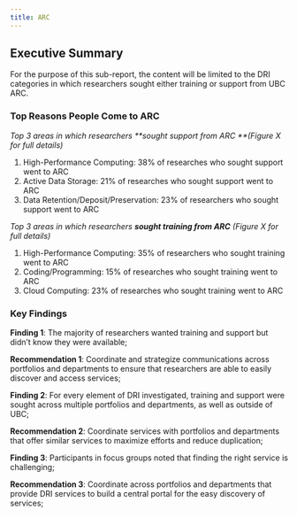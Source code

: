 ```yaml
---
title: ARC
---
```


## Executive Summary

For the purpose of this sub-report, the content will be limited to the DRI categories in which researchers sought either training or support from UBC ARC.       


### Top Reasons People Come to ARC


_Top 3 areas in which researchers **sought support from ARC **(Figure X for full details)_

1. High-Performance Computing: 38% of researches who sought support went to ARC
2. Active Data Storage: 21% of researches who sought support went to ARC
3. Data Retention/Deposit/Preservation: 23% of researchers who sought support went to ARC

_Top 3 areas in which researchers **sought training from ARC** (Figure X for full details)_

1. High-Performance Computing: 35% of researchers who sought training went to ARC
2. Coding/Programming:  15% of researches who sought training went to ARC
3. Cloud Computing:  23% of researches who sought training went to ARC

### Key Findings

**Finding 1**: The majority of researchers wanted training and support but didn’t know they were available;

**Recommendation 1**: Coordinate and strategize communications across portfolios and departments to ensure that researchers are able to easily discover and access services;

**Finding 2**: For every element of DRI investigated, training and support were sought across multiple portfolios and departments, as well as outside of UBC;

**Recommendation 2**: Coordinate services with portfolios and departments that offer similar services to maximize efforts and reduce duplication;

**Finding 3**: Participants in focus groups noted that finding the right service is challenging;

**Recommendation 3**: Coordinate across portfolios and departments that provide DRI services to build a central portal for the easy discovery of services;
